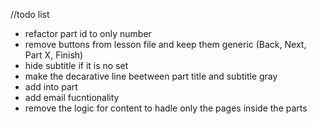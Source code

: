 //todo list
- refactor part id to only number
- remove buttons from lesson file and keep them generic (Back, Next, Part X, Finish)
- hide subtitle if it is no set
- make the decarative line beetween part title and subtitle gray
- add into part
- add email fucntionality
- remove the logic for content to hadle only the pages inside the parts